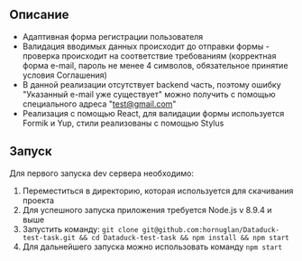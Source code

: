 ## Описание
- Адаптивная форма регистрации пользователя
- Валидация вводимых данных происходит до отправки формы - проверка происходит на соответствие требованиям (корректная форма e-mail, пароль не менее 4 символов, обязательное принятие условия Соглашения)
- В данной реализации отсутствует backend часть, поэтому ошибку "Указанный e-mail уже существует" можно получить с помощью специального адреса "test@gmail.com"
- Реализация с помощью React, для валидации формы используется Formik и Yup, стили реализованы с помощью Stylus

## Запуск
Для первого запуска dev сервера необходимо:
1. Переместиться в директорию, которая используется для скачивания проекта
2. Для успешного запуска приложения требуется Node.js v 8.9.4 и выше
3. Запустить команду:
```git clone git@github.com:hornuglan/Dataduck-test-task.git && cd Dataduck-test-task && npm install && npm start```
4. Для дальнейшего запуска можно использовать команду `npm start`
